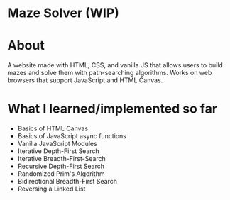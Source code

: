 # Maze Solver (WIP)

# About
A website made with HTML, CSS, and vanilla JS that allows users to build mazes and solve them with path-searching algorithms. Works on web browsers that support JavaScript and HTML Canvas. 

# What I learned/implemented so far
- Basics of HTML Canvas
- Basics of JavaScript async functions
- Vanilla JavaScript Modules
- Iterative Depth-First Search
- Iterative Breadth-First-Search
- Recursive Depth-First Search
- Randomized Prim's Algorithm
- Bidirectional Breadth-First Search
- Reversing a Linked List
